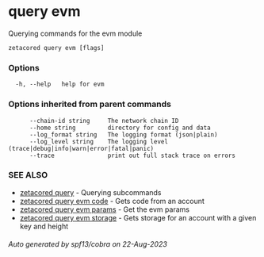 # query evm

Querying commands for the evm module

```
zetacored query evm [flags]
```

### Options

```
  -h, --help   help for evm
```

### Options inherited from parent commands

```
      --chain-id string     The network chain ID
      --home string         directory for config and data 
      --log_format string   The logging format (json|plain) 
      --log_level string    The logging level (trace|debug|info|warn|error|fatal|panic) 
      --trace               print out full stack trace on errors
```

### SEE ALSO

* [zetacored query](zetacored_query.md)	 - Querying subcommands
* [zetacored query evm code](zetacored_query_evm_code.md)	 - Gets code from an account
* [zetacored query evm params](zetacored_query_evm_params.md)	 - Get the evm params
* [zetacored query evm storage](zetacored_query_evm_storage.md)	 - Gets storage for an account with a given key and height

###### Auto generated by spf13/cobra on 22-Aug-2023
